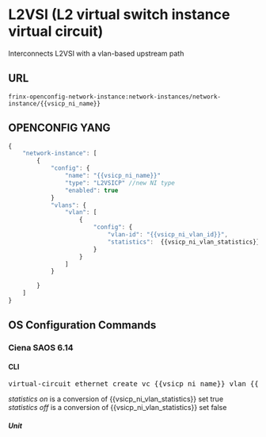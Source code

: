 # L2VSI (L2 virtual switch instance virtual circuit)

Interconnects L2VSI with a vlan-based upstream path

## URL

```
frinx-openconfig-network-instance:network-instances/network-instance/{{vsicp_ni_name}}
```

## OPENCONFIG YANG

```javascript
{
    "network-instance": [
        {
            "config": {
                "name": "{{vsicp_ni_name}}"
                "type": "L2VSICP" //new NI type
                "enabled": true
            }
            "vlans": {
                "vlan": [
                    {
                        "config": {
                            "vlan-id": "{{vsicp_ni_vlan_id}}",
                            "statistics":  {{vsicp_ni_vlan_statistics}}
                        } 
                    }
                ]
            }

        }
    ]
}
```

## OS Configuration Commands

### Ciena SAOS 6.14

#### CLI

<pre>
virtual-circuit ethernet create vc {{vsicp_ni_name}} vlan {{vsicp_ni_vlan_id}} statistics {{vsicp_ni_vlan_statistics}}
</pre>

*statistics on* is a conversion of {{vsicp_ni_vlan_statistics}} set true  
*statistics off* is a conversion of {{vsicp_ni_vlan_statistics}} set false


##### Unit
